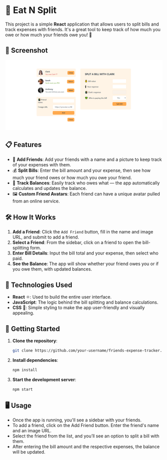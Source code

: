 # 👥 Eat N Split

This project is a simple **React** application that allows users to split bills and track expenses with friends. It's a great tool to keep track of how much you owe or how much your friends owe you! 💸

## 📸 Screenshot

![Steps Component](./public/Eat-N-Split.png)

## 📋 Features

- 📃 **Add Friends**: Add your friends with a name and a picture to keep track of your expenses with them.
- 💰 **Split Bills**: Enter the bill amount and your expense, then see how much your friend owes or how much you owe your friend.
- 🔄 **Track Balances**: Easily track who owes what — the app automatically calculates and updates the balance.
- 🖼️ **Custom Friend Avatars**: Each friend can have a unique avatar pulled from an online service.

## 🛠️ How It Works

1. **Add a Friend**: Click the `Add Friend` button, fill in the name and image URL, and submit to add a friend.
2. **Select a Friend**: From the sidebar, click on a friend to open the bill-splitting form.
3. **Enter Bill Details**: Input the bill total and your expense, then select who paid.
4. **See the Balance**: The app will show whether your friend owes you or if you owe them, with updated balances.

## 🧰 Technologies Used

- **React** ⚛️: Used to build the entire user interface.
- **JavaScript**: The logic behind the bill splitting and balance calculations.
- **CSS** 🎨: Simple styling to make the app user-friendly and visually appealing.

## 🚀 Getting Started

1. **Clone the repository**:
   ```bash
   git clone https://github.com/your-username/friends-expense-tracker.git
   ```
2. **Install dependencies**:
   ```bash
   npm install
   ```
3. **Start the development server**:
   ```bash
   npm start
   ```

## 🖥️ Usage

- Once the app is running, you'll see a sidebar with your friends.
- To add a friend, click on the Add Friend button. Enter the friend's name and an image URL.
- Select the friend from the list, and you’ll see an option to split a bill with them.
- After entering the bill amount and the respective expenses, the balance will be updated.

